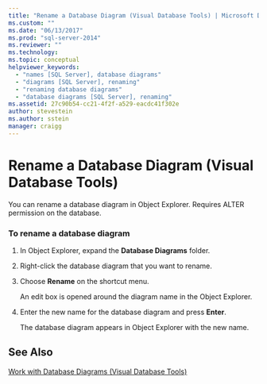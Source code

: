 ```yaml
---
title: "Rename a Database Diagram (Visual Database Tools) | Microsoft Docs"
ms.custom: ""
ms.date: "06/13/2017"
ms.prod: "sql-server-2014"
ms.reviewer: ""
ms.technology:
ms.topic: conceptual
helpviewer_keywords: 
  - "names [SQL Server], database diagrams"
  - "diagrams [SQL Server], renaming"
  - "renaming database diagrams"
  - "database diagrams [SQL Server], renaming"
ms.assetid: 27c90b54-cc21-4f2f-a529-eacdc41f302e
author: stevestein
ms.author: sstein
manager: craigg
---
```

# Rename a Database Diagram (Visual Database Tools)
  You can rename a database diagram in Object Explorer. Requires ALTER permission on the database.  
  
### To rename a database diagram  
  
1.  In Object Explorer, expand the **Database Diagrams** folder.  
  
2.  Right-click the database diagram that you want to rename.  
  
3.  Choose **Rename** on the shortcut menu.  
  
     An edit box is opened around the diagram name in the Object Explorer.  
  
4.  Enter the new name for the database diagram and press **Enter**.  
  
     The database diagram appears in Object Explorer with the new name.  
  
## See Also  
 [Work with Database Diagrams &#40;Visual Database Tools&#41;](visual-database-tools.md)  
  
  
